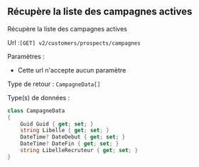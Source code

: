 ## <span id='listecampagnes'>Récupère la liste des campagnes actives</span>

Récupère la liste des campagnes actives

Url :`[GET] v2/customers/prospects/campagnes`

Paramètres : 

- Cette url n'accepte aucun paramètre

Type de retour : `CampagneData[]`

Type(s) de données :

```csharp
class CampagneData
{
	Guid Guid { get; set; }
	string Libelle { get; set; }
	DateTime? DateDebut { get; set; }
	DateTime? DateFin { get; set; }
	string LibelleRecruteur { get; set; }
}

```
